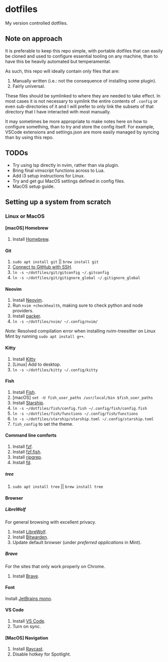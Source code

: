 # dotfiles

My version controlled dotfiles.

## Note on approach

It is preferable to keep this repo simple, with portable dotfiles that can easily be cloned and used to configure essential tooling on any machine, than to have this be heavily automated but temperamental.

As such, this repo will ideally contain only files that are:

1. Manually written (i.e.: not the consequence of installing some plugin).
2. Fairly universal.

These files should be symlinked to where they are needed to take effect.
In most cases it is not necessary to symlink the entire contents of `.config` or even sub-directories of it and I will prefer to only link the subsets of that directory that I have interacted with most manually.

It may sometimes be more appropriate to make notes here on how to configure something, than to try and store the config itself.
For example, VSCode extensions and settings.json are more easily managed by syncing than by using this repo.

## TODOs

- Try using lsp directly in nvim, rather than via plugin.
- Bring final vimscript functions across to Lua.
- Add i3 setup instructions for Linux.
- Try and get gui MacOS settings defined in config files.
- MacOS setup guide.

## Setting up a system from scratch

### Linux or MacOS

#### [macOS] Homebrew

1. Install [Homebrew](https://brew.sh/).

#### Git

1. `sudo apt install git` || `brew install git`
2. [Connect to GitHub with SSH](https://docs.github.com/en/authentication/connecting-to-github-with-ssh/generating-a-new-ssh-key-and-adding-it-to-the-ssh-agent).
3. `ln -s ~/dotfiles/git/gitconfig ~/.gitconfig`
4. `ln -s ~/dotfiles/git/gitignore_global ~/.gitignore_global`

#### Neovim

1. Install [Neovim](https://github.com/neovim/neovim/wiki/Installing-Neovim#linux).
2. Run `nvim +checkhealth`, making sure to check python and node providers.
3. Install [packer](https://github.com/wbthomason/packer.nvim#quickstart).
4. `ln -s ~/dotfiles/nvim/ ~/.config/nvim/`

_Note:_ Resolved compilation error when installing nvim-treesitter on Linux Mint by running `sudo apt install g++`.

#### Kitty

1. Install [Kitty](https://sw.kovidgoyal.net/kitty/) 
2. [Linux] Add to desktop.
2. `ln -s ~/dotfiles/kitty ~/.config/kitty`

#### Fish

1. Install [Fish](https://fishshell.com/).
2. [macOS] `set -U fish_user_paths /usr/local/bin $fish_user_paths`
3. Install [Starship](https://starship.rs/).
4. `ln -s ~/dotfiles/fish/config.fish ~/.config/fish/config.fish`
5. `ln -s ~/dotfiles/fish/functions ~/.config/fish/functions`
6. `ln -s ~/dotfiles/starship/starship.toml ~/.config/starship.toml`
7. `fish_config` to set the theme.

#### Command line comforts

1. Install [fzf](https://github.com/junegunn/fzf#using-git).
2. Install [fzf.fish](https://github.com/PatrickF1/fzf.fish#installation).
3. Install [ripgrep](https://github.com/BurntSushi/ripgrep#installation).
4. Install [fd](https://github.com/BurntSushi/ripgrep#installation).

##### tree

1. `sudo apt install tree` || `brew install tree`

#### Browser

##### LibreWolf

For general browsing with excellent privacy.

1. Install [LibreWolf](https://librewolf.net/).
2. Install [Bitwarden](https://addons.mozilla.org/en-US/firefox/addon/bitwarden-password-manager/).
3. Update default browser (under _preferred applications_ in Mint).

##### Brave

For the sites that only work properly on Chrome.

1. Install [Brave](https://brave.com/download/).

#### Font

Install [JetBrains mono](https://www.jetbrains.com/lp/mono/#how-to-install).

#### VS Code

1. Install [VS Code](https://code.visualstudio.com/).
2. Turn on sync.

#### [MacOS] Navigation

1. Install [Raycast](https://www.raycast.com/).
2. Disable hotkey for Spotlight.